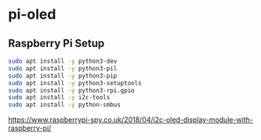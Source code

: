 # pi-oled


## Raspberry Pi Setup

```bash
sudo apt install -y python3-dev
sudo apt install -y python3-pil
sudo apt install -y python3-pip
sudo apt install -y python3-setuptools
sudo apt install -y python3-rpi.gpio
sudo apt install -y i2c-tools
sudo apt install -y python-smbus
```


https://www.raspberrypi-spy.co.uk/2018/04/i2c-oled-display-module-with-raspberry-pi/
